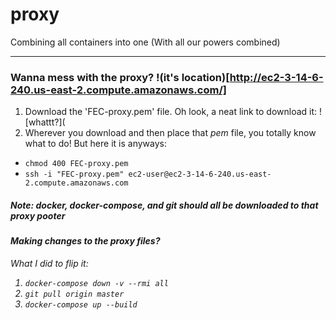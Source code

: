 # proxy
Combining all containers into one
(With all our powers combined)

-----

### Wanna mess with the proxy? !(it's location)[http://ec2-3-14-6-240.us-east-2.compute.amazonaws.com/]
1. Download the 'FEC-proxy.pem' file. Oh look, a neat link to download it:  ![whattt?](
2. Wherever you download and then place that _pem_ file, you totally know what to do! But here it is anyways:  
  - `chmod 400 FEC-proxy.pem`  
  - `ssh -i "FEC-proxy.pem" ec2-user@ec2-3-14-6-240.us-east-2.compute.amazonaws.com`  
  
##### Note: docker, docker-compose, and git should all be downloaded to that <em>proxy pooter<em>
#### Making changes to the proxy files? 
 What I did to flip it:
  1. `docker-compose down -v --rmi all`
  2. `git pull origin master`
  3. `docker-compose up --build`
